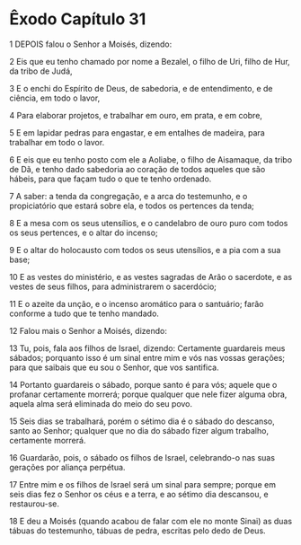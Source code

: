 # Êxodo Capítulo 31

1	DEPOIS falou o Senhor a Moisés, dizendo:

2	Eis que eu tenho chamado por nome a Bezalel, o filho de Uri, filho de Hur, da tribo de Judá,

3	E o enchi do Espírito de Deus, de sabedoria, e de entendimento, e de ciência, em todo o lavor,

4	Para elaborar projetos, e trabalhar em ouro, em prata, e em cobre,

5	E em lapidar pedras para engastar, e em entalhes de madeira, para trabalhar em todo o lavor.

6	E eis que eu tenho posto com ele a Aoliabe, o filho de Aisamaque, da tribo de Dã, e tenho dado sabedoria ao coração de todos aqueles que são hábeis, para que façam tudo o que te tenho ordenado.

7	A saber: a tenda da congregação, e a arca do testemunho, e o propiciatório que estará sobre ela, e todos os pertences da tenda;

8	E a mesa com os seus utensílios, e o candelabro de ouro puro com todos os seus pertences, e o altar do incenso;

9	E o altar do holocausto com todos os seus utensílios, e a pia com a sua base;

10	E as vestes do ministério, e as vestes sagradas de Arão o sacerdote, e as vestes de seus filhos, para administrarem o sacerdócio;

11	E o azeite da unção, e o incenso aromático para o santuário; farão conforme a tudo que te tenho mandado.

12	Falou mais o Senhor a Moisés, dizendo:

13	Tu, pois, fala aos filhos de Israel, dizendo: Certamente guardareis meus sábados; porquanto isso é um sinal entre mim e vós nas vossas gerações; para que saibais que eu sou o Senhor, que vos santifica.

14	Portanto guardareis o sábado, porque santo é para vós; aquele que o profanar certamente morrerá; porque qualquer que nele fizer alguma obra, aquela alma será eliminada do meio do seu povo.

15	Seis dias se trabalhará, porém o sétimo dia é o sábado do descanso, santo ao Senhor; qualquer que no dia do sábado fizer algum trabalho, certamente morrerá.

16	Guardarão, pois, o sábado os filhos de Israel, celebrando-o nas suas gerações por aliança perpétua.

17	Entre mim e os filhos de Israel será um sinal para sempre; porque em seis dias fez o Senhor os céus e a terra, e ao sétimo dia descansou, e restaurou-se.

18	E deu a Moisés (quando acabou de falar com ele no monte Sinai) as duas tábuas do testemunho, tábuas de pedra, escritas pelo dedo de Deus.

